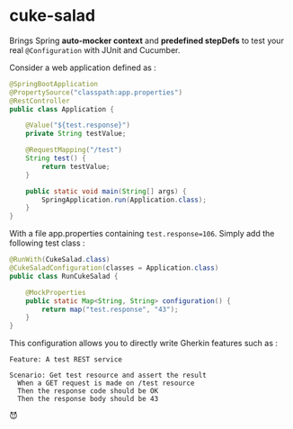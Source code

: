 # cuke-salad

Brings Spring **auto-mocker context** and **predefined stepDefs** to test your real `@Configuration` with JUnit and Cucumber.

Consider a web application defined as :

```java
@SpringBootApplication
@PropertySource("classpath:app.properties")
@RestController
public class Application {

	@Value("${test.response}")
	private String testValue;

	@RequestMapping("/test")
	String test() {
		return testValue;
	}

	public static void main(String[] args) {
		SpringApplication.run(Application.class);
	}
}
```

With a file app.properties containing `test.response=106`.
Simply add the following test class :

```java
@RunWith(CukeSalad.class)
@CukeSaladConfiguration(classes = Application.class)
public class RunCukeSalad {

	@MockProperties
	public static Map<String, String> configuration() {
		return map("test.response", "43");
	}
}
```

This configuration allows you to directly write Gherkin features such as :

```gherkin
Feature: A test REST service
 
Scenario: Get test resource and assert the result
  When a GET request is made on /test resource
  Then the response code should be OK
  Then the response body should be 43
```

:smiling_imp:

